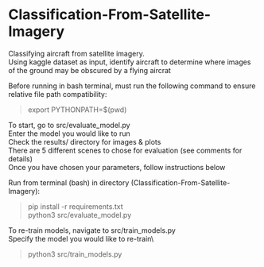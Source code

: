 # Classification-From-Satellite-Imagery
Classifying aircraft from satellite imagery.\
Using kaggle dataset as input, identify aircraft to determine where images of the ground may be obscured by a flying aircrat

Before running in bash terminal, must run the following command to ensure relative file path compatibility:
>export PYTHONPATH=$(pwd)

To start, go to src/evaluate_model.py\
Enter the model you would like to run\
Check the results/ directory for images & plots\
There are 5 different scenes to chose for evaluation (see comments for details)\
Once you have chosen your parameters, follow instructions below

Run from terminal (bash) in directory (Classification-From-Satellite-Imagery):
>pip install -r requirements.txt\
>python3 src/evaluate_model.py

To re-train models, navigate to src/train_models.py\
Specify the model you would like to re-train\
>python3 src/train_models.py
